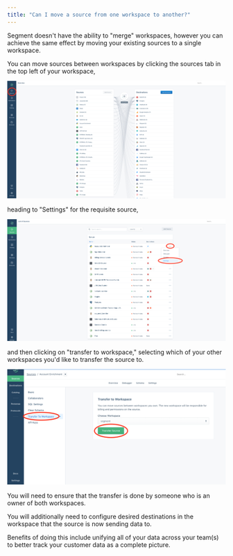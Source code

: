 ```yaml
---
title: "Can I move a source from one workspace to another?"
---
```


Segment doesn't have the ability to "merge" workspaces, however you can achieve the same effect by moving your existing sources to a single workspace.

You can move sources between workspaces by clicking the sources tab in the top left of your workspace,

![](../../images/asset_1fupuBg7.png)

heading to "Settings" for the requisite source,

![](../../images/asset_a4KXK0QG.png)

and then clicking on "transfer to workspace," selecting which of your other workspaces you'd like to transfer the source to.

![](../../images/asset_72X5nx95.png)

You will need to ensure that the transfer is done by someone who is an owner of both workspaces.

You will additionally need to configure desired destinations in the workspace that the source is now sending data to.

Benefits of doing this include unifying all of your data across your team(s) to better track your customer data as a complete picture.
